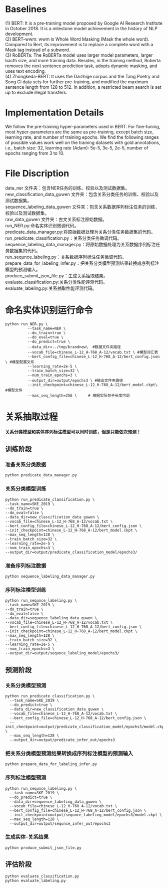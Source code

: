 # Baselines  
(1) BERT: It is a pre-training model proposed by Google AI Research Institute in October 2018. It is a milestone model achievement in the history of NLP development.  
(2) BERT-wwm: wwm is Whole Word Masking (Mask the whole word). Compared to Bert, its improvement is to replace a complete word with a Mask tag instead of a subword.  
(3) RoBERTa: The RoBERTa model uses larger model parameters, larger bacth size, and more training data. Besides, in the training method, Roberta removes the next sentence prediction task, adopts dynamic masking, and uses text encoding.  
(4) Zhongkeda-BERT: It uses the Daizhige corpus and the Tang Poetry and Song Ci data sets for further pre-training, and modified the maximum sentence length from 128 to 512. In addition, a restricted beam search is set up to exclude illegal transfers.  

# Implementation Details   
We follow the pre-training hyper-parameters used in BERT. For fine-tuning, most hyper-parameters are the same as pre-training, except batch size, learning rate, and number of training epochs. We find the following ranges of possible values work well on the training datasets with gold annotations, i.e., batch size: 32, learning rate (Adam): 5e-5, 3e-5, 2e-5, number of epochs ranging from 3 to 10.   

# File Discription  
data_ner 文件夹：包含NER任务的训练、校验以及测试数据集。  
new_classification_data_guwen 文件夹：包含关系分类任务的训练、校验以及测试数据集。  
sequence_labeling_data_guwen 文件夹：包含关系数据序列标注任务的训练、校验以及测试数据集。  
raw_data_guwen 文件夹：古文关系标注原始数据。  
run_NER.py:命名实体识别微调代码。  
predicate_data_manager.py:将原始数据处理为关系分类任务数据集的代码。  
run_predicate_classification.py：关系分类任务微调代码。  
sequence_labeling_data_manager.py：将原始数据处理为关系数据序列标注任务数据集的代码。  
run_sequnce_labeling.py：关系数据序列标注任务微调代码。  
prepare_data_for_labeling_infer.py：把关系分类模型预测结果转换成序列标注模型的预测输入。  
produce_submit_json_file.py：生成关系抽取结果。  
evaluate_classification.py:关系分类性能评测代码。  
evaluate_labeling.py:关系抽取性能评测代码。  

# 命名实体识别运行命令  
```
python run_NER.py \
          --task_name=NER \
          --do_train=true \
          --do_eval=true \
          --do_predict=true \
          --data_dir=../tmp/brandnew\  #数据文件夹路径
          --vocab_file=chinese_L-12_H-768_A-12/vocab.txt \ #模型词汇表
          --bert_config_file=chinese_L-12_H-768_A-12/bert_config.json \ #模型配置文件
          --learning_rate=2e-5 \
          --train_batch_size=32 \
          --num_train_epochs=3 \
          --output_dir=output/epochs3 \ #输出文件夹路径
          --init_checkpoint=chinese_L-12_H-768_A-12/bert_model.ckpt\  #模型文件
          --max_seq_length=256 \     # 根据实际句子长度可调
```
# 关系抽取过程

**关系分类模型和实体序列标注模型可以同时训练，但是只能依次预测！**  

## 训练阶段  

### 准备关系分类数据  
```
python predicate_data_manager.py
```

### 关系分类模型训练  
```
python run_predicate_classification.py \
--task_name=SKE_2019 \
--do_train=true \
--do_eval=false \
--data_dir=new_classification_data_guwen \
--vocab_file=chinese_L-12_H-768_A-12/vocab.txt \
--bert_config_file=chinese_L-12_H-768_A-12/bert_config.json \
--init_checkpoint=chinese_L-12_H-768_A-12/bert_model.ckpt \
--max_seq_length=128 \
--train_batch_size=32 \
--learning_rate=2e-5 \
--num_train_epochs=3 \
--output_dir=output/predicate_classification_model/epochs3/
```

### 准备序列标注数据  
```
python sequence_labeling_data_manager.py
```

### 序列标注模型训练  
```
python run_sequnce_labeling.py \
--task_name=SKE_2019 \
--do_train=true \
--do_eval=false \
--data_dir=sequence_labeling_data_guwen \
--vocab_file=chinese_L-12_H-768_A-12/vocab.txt \
--bert_config_file=chinese_L-12_H-768_A-12/bert_config.json \
--init_checkpoint=chinese_L-12_H-768_A-12/bert_model.ckpt \
--max_seq_length=128 \
--train_batch_size=32 \
--learning_rate=2e-5 \
--num_train_epochs=3 \
--output_dir=output/sequnce_labeling_model/epochs3/
```

## 预测阶段

### 关系分类模型预测
```
python run_predicate_classification.py \
  --task_name=SKE_2019 \
  --do_predict=true \
  --data_dir=new_classification_data_guwen \
  --vocab_file=chinese_L-12_H-768_A-12/vocab.txt \
  --bert_config_file=chinese_L-12_H-768_A-12/bert_config.json \
  --init_checkpoint=output/predicate_classification_model/epochs3/model.ckpt \
  --max_seq_length=128 \
  --output_dir=output/predicate_infer_out/epochs3
 ```

### 把关系分类模型预测结果转换成序列标注模型的预测输入
```
python prepare_data_for_labeling_infer.py
```

### 序列标注模型预测
```
python run_sequnce_labeling.py \
  --task_name=SKE_2019 \
  --do_predict=true \
  --data_dir=sequence_labeling_data_guwen \
  --vocab_file=chinese_L-12_H-768_A-12/vocab.txt \
  --bert_config_file=chinese_L-12_H-768_A-12/bert_config.json \
  --init_checkpoint=output/sequnce_labeling_model/epochs3/model.ckpt \
  --max_seq_length=128 \
  --output_dir=output/sequnce_infer_out/epochs3
 ```

### 生成实体-关系结果
```
python produce_submit_json_file.py
```

## 评估阶段
```
python evaluate_classification.py
python evaluate_labeling.py
```
